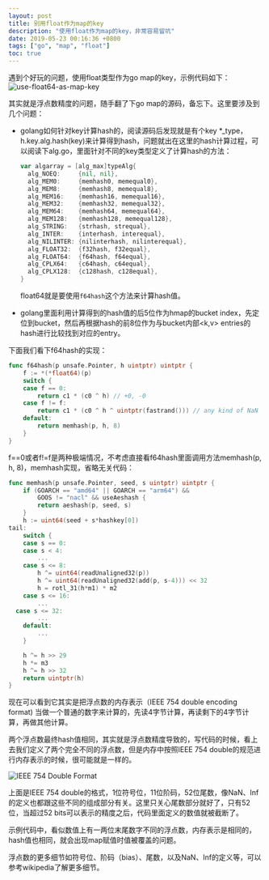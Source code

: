 ```yaml
---
layout: post
title: 别用float作为map的key
description: "使用float作为map的key，非常容易留坑"
date: 2019-05-23 00:16:36 +0800
tags: ["go", "map", "float"]
toc: true
---
```


遇到个好玩的问题，使用float类型作为go map的key，示例代码如下：
![use-float64-as-map-key](assets/gomap/1558586114_21.png)

其实就是浮点数精度的问题，随手翻了下go map的源码，备忘下。这里要涉及到几个问题：

- golang如何针对key计算hash的，阅读源码后发现就是有个key *_type，h.key.alg.hash(key)来计算得到hash，问题就出在这里的hash计算过程，可以阅读下alg.go，里面针对不同的key类型定义了计算hash的方法：

  ```go
  var algarray = [alg_max]typeAlg{
  	alg_NOEQ:     {nil, nil},
  	alg_MEM0:     {memhash0, memequal0},
  	alg_MEM8:     {memhash8, memequal8},
  	alg_MEM16:    {memhash16, memequal16},
  	alg_MEM32:    {memhash32, memequal32},
  	alg_MEM64:    {memhash64, memequal64},
  	alg_MEM128:   {memhash128, memequal128},
  	alg_STRING:   {strhash, strequal},
  	alg_INTER:    {interhash, interequal},
  	alg_NILINTER: {nilinterhash, nilinterequal},
  	alg_FLOAT32:  {f32hash, f32equal},
  	alg_FLOAT64:  {f64hash, f64equal},
  	alg_CPLX64:   {c64hash, c64equal},
  	alg_CPLX128:  {c128hash, c128equal},
  }
  ```

  float64就是要使用`f64hash`这个方法来计算hash值。

- golang里面利用计算得到的hash值的后5位作为hmap的bucket index，先定位到bucket，然后再根据hash的前8位作为与bucket内部<k,v> entries的hash进行比较找到对应的entry。

  

下面我们看下f64hash的实现：

```go
func f64hash(p unsafe.Pointer, h uintptr) uintptr {
	f := *(*float64)(p)
	switch {
	case f == 0:
		return c1 * (c0 ^ h) // +0, -0
	case f != f:
		return c1 * (c0 ^ h ^ uintptr(fastrand())) // any kind of NaN
	default:
		return memhash(p, h, 8)
	}
}
```

f==0或者f!=f是两种极端情况，不考虑直接看f64hash里面调用方法memhash(p, h, 8)，memhash实现，省略无关代码：

```go
func memhash(p unsafe.Pointer, seed, s uintptr) uintptr {
	if (GOARCH == "amd64" || GOARCH == "arm64") &&
		GOOS != "nacl" && useAeshash {
		return aeshash(p, seed, s)
	}
	h := uint64(seed + s*hashkey[0])
tail:
	switch {
	case s == 0:
	case s < 4:
		...
	case s <= 8:
		h ^= uint64(readUnaligned32(p))
		h ^= uint64(readUnaligned32(add(p, s-4))) << 32
		h = rotl_31(h*m1) * m2
	case s <= 16:
		...
  case s <= 32:
		...
	default:
		...
	}

	h ^= h >> 29
	h *= m3
	h ^= h >> 32
	return uintptr(h)
}
```

现在可以看到它其实是把浮点数的内存表示（IEEE 754 double encoding format) 当做一个普通的数字来计算的，先读4字节计算，再读剩下的4字节计算，再做其他计算。

两个浮点数最终hash值相同，其实就是浮点数精度导致的，写代码的时候，看上去我们定义了两个完全不同的浮点数，但是内存中按照IEEE 754 double的规范进行内存表示的时候，很可能就是一样的。

![IEEE 754 Double Format](assets/gomap/1558586071_3.png)

上面是IEEE 754 double的格式，1位符号位，11位阶码，52位尾数，像NaN、Inf的定义也都跟这些不同的组成部分有关。这里只关心尾数部分就好了，只有52位，当超过52 bits可以表示的精度之后，代码里面定义的数值就被截断了。

示例代码中，看似数值上有一两位末尾数字不同的浮点数，内存表示是相同的，hash值也相同，就会出现map赋值时值被覆盖的问题。

浮点数的更多细节如符号位、阶码（bias）、尾数，以及NaN、Inf的定义等，可以参考wikipedia了解更多细节。